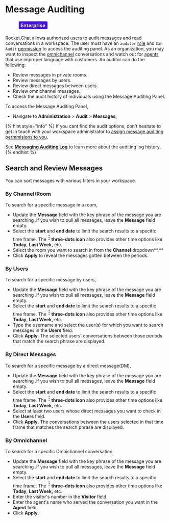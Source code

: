# Message Auditing

<figure><img src="../../.gitbook/assets/2021-06-10_22-31-38 (3) (3) (3) (3) (3) (3) (3) (3) (3) (2) (3) (1) (1) (1) (1) (2) (1) (1) (1) (1) (1) (1) (4) (1) (1) (1) (1) (1).jpg" alt=""><figcaption></figcaption></figure>

Rocket.Chat allows authorized users to audit messages and read conversations in a workspace. The user must have an `auditor` [role](../../setup-and-configure/roles-in-rocket.chat.md) and `Can Audit` [permission](../workspace-administration/permissions.md) to access the auditing panel. As an organization, you may want to inspect the [omnichannel](../omnichannel/) conversations and watch out for [agents ](../omnichannel/agents.md)that use improper language with customers. An auditor can do the following:

* Review messages in private rooms.
* Review messages by users.
* Review direct messages between users.
* Review omnichannel messages.
* Check the audit history of individuals using the Message Auditing Panel.

To access the Message Auditing Panel,

* Navigate to **Administration** > **Audit** > **Messages,**

{% hint style="info" %}
If you cant find the audit options, don't hesitate to get in touch with your workspace administrator to [assign message auditing permmisions to you](assign-message-auditing-permissions-to-specific-users.md).

See [**Messaging Auditing Log**](./) to learn more about the auditing log history.
{% endhint %}

## Search and Review Messages

You can sort messages with various filters in your workspace.

### By Channel/Room

To search for a specific message in a room,

* Update the **Message** field with the key phrase of the message you are searching .lf you wish to pull all messages, leave the **Message** field empty.
* Select the **start** and **end date** to limit the search results to a specific time frame. The ![](<../../.gitbook/assets/three-dot-icon (1).png>)**three-dots icon** also provides other time options like **Today**, **Last Week,** etc.
* Select the room you want to search in from the **Channel** dropdown\*\*.\*\*
* Click **Apply** to reveal the messages gotten between the periods.

### By Users

To search for a specific message by users,

* Update the **Message** field with the key phrase of the message you are searching .lf you wish to pull all messages, leave the **Message** field empty.
* Select the **start** and **end date** to limit the search results to a specific time frame. The ![](<../../.gitbook/assets/three-dot-icon (1).png>)**three-dots icon** also provides other time options like **Today**, **Last Week,** etc.
* Type the username and select the user(s) for which you want to search messages in the **Users** field.
* Click **Apply**. The selected users' conversations between those periods that match the search phrase are displayed.

### By Direct Messages

To search for a specific message by a direct message(DM),

* Update the **Message** field with the key phrase of the message you are searching .lf you wish to pull all messages, leave the **Message** field empty.
* Select the **start** and **end date** to limit the search results to a specific time frame. The ![](<../../.gitbook/assets/three-dot-icon (1).png>)**three-dots icon** also provides other time options like **Today**, **Last Week,** etc.
* Select at least two users whose direct messages you want to check in the **Users** field.
* Click **Apply**. The conversations between the users selected in that time frame that matches the search phrase are displayed.

### By Omnichannel

To search for a specific Omnichannel conversation:

* Update the **Message** field with the key phrase of the message you are searching .lf you wish to pull all messages, leave the **Message** field empty.
* Select the **start** and **end date** to limit the search results to a specific time frame. The ![](<../../.gitbook/assets/three-dot-icon (1).png>)**three-dots icon** also provides other time options like **Today**, **Last Week,** etc.
* Enter the visitor's number in the **Visitor** field.
* Enter the agent's name who served the conversation you want in the **Agent** field.
* Click **Apply**.
